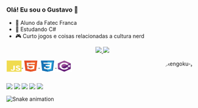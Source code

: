 ### Olá! Eu sou o Gustavo 👋

- 🔭 Aluno da Fatec Franca
- 📖 Estudando C#
- 🎮 Curto jogos e coisas relacionadas a cultura nerd

<div align="center">
  <a href="https://github.com/GustavoSilvah">
  <img height="160em" src="https://github-readme-stats.vercel.app/api?username=GustavoSilvah&show_icons=true&theme=dark&include_all_commits=true&count_private=true"/>
  <img height="160em" src="https://github-readme-stats.vercel.app/api/top-langs/?username=GustavoSilvah&layout=compact&langs_count=7&theme=dark"/>
</div>
  
<div style="display: inline_block"><br>
  <img align="center" alt="Rafa-Js" height="30" width="40" src="https://raw.githubusercontent.com/devicons/devicon/master/icons/javascript/javascript-plain.svg">
  <img align="center" alt="Rafa-HTML" height="30" width="40" src="https://raw.githubusercontent.com/devicons/devicon/master/icons/html5/html5-original.svg">
  <img align="center" alt="Rafa-CSS" height="30" width="40" src="https://raw.githubusercontent.com/devicons/devicon/master/icons/css3/css3-original.svg">
  <img align="center" alt="Rafa-Csharp" height="30" width="40" src="https://raw.githubusercontent.com/devicons/devicon/master/icons/csharp/csharp-original.svg">
  <img align="right" alt="Rengoku-pic" height="110" style="border-radius:50px;" src="https://64.media.tumblr.com/4cfa3d1e6662736b519fe245c3a17a58/5185688e622d7f54-ba/s540x810/98d0c8e6edd74e3c10dd24ea0a3c5ca5dea9bece.gifv"> 
</div>
  
##
<div>  
    <a href="https://www.youtube.com/channel/UC7jeugDQtpkY3YUdq6K2oPQ" target="_blank"><img src="https://img.shields.io/badge/YouTube-FF0000?style=for-the-badge&logo=youtube&logoColor=white" target="_blank"></a>
      <a href="https://instagram.com/gustavosilva.zip" target="_blank"><img src="https://img.shields.io/badge/-Instagram-%23E4405F?style=for-the-badge&logo=instagram&logoColor=white" target="_blank"></a>
      <a href="https://www.twitch.tv/gustavinhon" target="_blank"><img src="https://img.shields.io/badge/Twitch-9146FF?style=for-the-badge&logo=twitch&logoColor=white" target="_blank"></a>
      <a href = "mailto:gustavosilva.gs2001@hotmail.com"><img src="https://img.shields.io/badge/Microsoft_Outlook-0078D4?style=for-the-badge&logo=microsoft-outlook&logoColor=white" target="_blank"></a>
      <a href="https://www.linkedin.com/in/gustavosil" target="_blank"><img src="https://img.shields.io/badge/-LinkedIn-%230077B5?style=for-the-badge&logo=linkedin&logoColor=white" target="_blank"></a>
</div>
  
![Snake animation](https://github.com/GustavoSilvah/GustavoSilvah/blob/output/github-contribution-grid-snake.svg)
